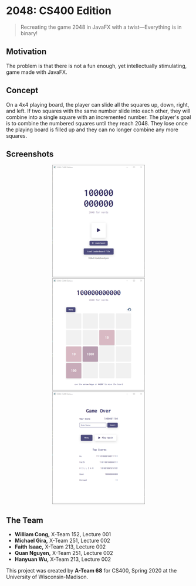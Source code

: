 # 2048: CS400 Edition

> Recreating the game 2048 in JavaFX with a twist—Everything is in binary!

## Motivation

The problem is that there is not a fun enough, yet intellectually stimulating, game made with JavaFX.

## Concept

On a 4x4 playing board, the player can slide all the squares up, down, right, and left. If two squares with the same number slide into each other, they will combine into a single square with an incremented number. The player's goal is to combine the numbered squares until they reach 2048. They lose once the playing board is filled up and they can no longer combine any more squares.

## Screenshots

<p align="center">
<img src="screenshot-menu.png" alt="Screenshot of the menu screen" width="50%">

<img src="screenshot-game.png" alt="Screenshot of the game screen" width="50%">

<img src="screenshot-leaderboard.png" alt="Screenshot of the leaderboard screen" width="50%">
<p>

## The Team

- **William Cong,** X-Team 152, Lecture 001
- **Michael Gira,** X-Team 251, Lecture 002
- **Faith Isaac,** X-Team 213, Lecture 002
- **Quan Nguyen,** X-Team 251, Lecture 002
- **Hanyuan Wu,** X-Team 213, Lecture 002

This project was created by **A-Team 68** for CS400, Spring 2020 at the University of Wisconsin-Madison.
